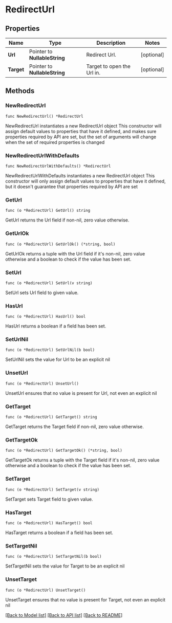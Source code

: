 # RedirectUrl

## Properties

Name | Type | Description | Notes
------------ | ------------- | ------------- | -------------
**Url** | Pointer to **NullableString** | Redirect Url. | [optional] 
**Target** | Pointer to **NullableString** | Target to open the Url in. | [optional] 

## Methods

### NewRedirectUrl

`func NewRedirectUrl() *RedirectUrl`

NewRedirectUrl instantiates a new RedirectUrl object
This constructor will assign default values to properties that have it defined,
and makes sure properties required by API are set, but the set of arguments
will change when the set of required properties is changed

### NewRedirectUrlWithDefaults

`func NewRedirectUrlWithDefaults() *RedirectUrl`

NewRedirectUrlWithDefaults instantiates a new RedirectUrl object
This constructor will only assign default values to properties that have it defined,
but it doesn't guarantee that properties required by API are set

### GetUrl

`func (o *RedirectUrl) GetUrl() string`

GetUrl returns the Url field if non-nil, zero value otherwise.

### GetUrlOk

`func (o *RedirectUrl) GetUrlOk() (*string, bool)`

GetUrlOk returns a tuple with the Url field if it's non-nil, zero value otherwise
and a boolean to check if the value has been set.

### SetUrl

`func (o *RedirectUrl) SetUrl(v string)`

SetUrl sets Url field to given value.

### HasUrl

`func (o *RedirectUrl) HasUrl() bool`

HasUrl returns a boolean if a field has been set.

### SetUrlNil

`func (o *RedirectUrl) SetUrlNil(b bool)`

 SetUrlNil sets the value for Url to be an explicit nil

### UnsetUrl
`func (o *RedirectUrl) UnsetUrl()`

UnsetUrl ensures that no value is present for Url, not even an explicit nil
### GetTarget

`func (o *RedirectUrl) GetTarget() string`

GetTarget returns the Target field if non-nil, zero value otherwise.

### GetTargetOk

`func (o *RedirectUrl) GetTargetOk() (*string, bool)`

GetTargetOk returns a tuple with the Target field if it's non-nil, zero value otherwise
and a boolean to check if the value has been set.

### SetTarget

`func (o *RedirectUrl) SetTarget(v string)`

SetTarget sets Target field to given value.

### HasTarget

`func (o *RedirectUrl) HasTarget() bool`

HasTarget returns a boolean if a field has been set.

### SetTargetNil

`func (o *RedirectUrl) SetTargetNil(b bool)`

 SetTargetNil sets the value for Target to be an explicit nil

### UnsetTarget
`func (o *RedirectUrl) UnsetTarget()`

UnsetTarget ensures that no value is present for Target, not even an explicit nil

[[Back to Model list]](../README.md#documentation-for-models) [[Back to API list]](../README.md#documentation-for-api-endpoints) [[Back to README]](../README.md)


